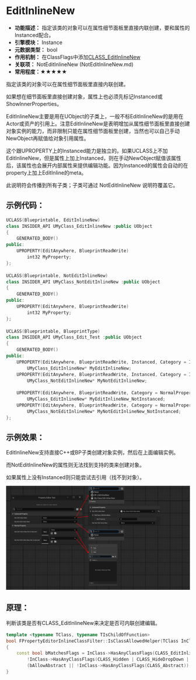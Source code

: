 # EditInlineNew

- **功能描述：**  指定该类的对象可以在属性细节面板里直接内联创建，要和属性的Instanced配合。
- **引擎模块：** Instance
- **元数据类型：** bool
- **作用机制：** 在ClassFlags中添加[CLASS_EditInlineNew](../../../../Flags/EClassFlags/CLASS_EditInlineNew.md)
- **关联项：** NotEditInlineNew (NotEditInlineNew.md)
- **常用程度：★★★★★**

指定该类的对象可以在属性细节面板里直接内联创建。

如果想在细节面板里直接创建对象，属性上也必须先标记Instanced或ShowInnerProperties。

EditInlineNew主要是用在UObject的子类上，一般不标EditInlineNew的是用在Actor或资产的引用上。注意EditInlineNew是表明增加从属性细节面板里直接创建对象实例的能力，而非限制只能在属性细节面板里创建，当然也可以自己手动NewObject再赋值给对象引用属性。

这个跟UPROPERTY上的Instanced能力是独立的。如果UCLASS上不加EditInlineNew，但是属性上加上Instanced，则在手动NewObject赋值该属性后，该属性也会展开内部属性来提供编辑功能。因为Instanced的属性会自动的在property上加上EditInline的meta。

此说明符会传播到所有子类；子类可通过 NotEditInlineNew 说明符覆盖它。

## 示例代码：

```cpp
UCLASS(Blueprintable, EditInlineNew)
class INSIDER_API UMyClass_EditInlineNew :public UObject
{
	GENERATED_BODY()
public:
	UPROPERTY(EditAnywhere, BlueprintReadWrite)
		int32 MyProperty;
};

UCLASS(Blueprintable, NotEditInlineNew)
class INSIDER_API UMyClass_NotEditInlineNew :public UObject
{
	GENERATED_BODY()
public:
	UPROPERTY(EditAnywhere, BlueprintReadWrite)
		int32 MyProperty;
};

UCLASS(Blueprintable, BlueprintType)
class INSIDER_API UMyClass_Edit_Test :public UObject
{
	GENERATED_BODY()
public:
	UPROPERTY(EditAnywhere, BlueprintReadWrite, Instanced, Category = InstancedProperty)
		UMyClass_EditInlineNew* MyEditInlineNew;
	UPROPERTY(EditAnywhere, BlueprintReadWrite, Instanced, Category = InstancedProperty)
		UMyClass_NotEditInlineNew* MyNotEditInlineNew;

	UPROPERTY(EditAnywhere, BlueprintReadWrite, Category = NormalProperty)
		UMyClass_EditInlineNew* MyEditInlineNew_NotInstanced;
	UPROPERTY(EditAnywhere, BlueprintReadWrite, Category = NormalProperty)
		UMyClass_NotEditInlineNew* MyNotEditInlineNew_NotInstanced;
};
```

## 示例效果：

EditInlineNew支持直接C++或BP子类创建对象实例，然后在上面编辑实例。

而NotEditInlineNew的属性则无法找到支持的类来创建对象。

如果属性上没有Instanced则只能尝试去引用（找不到对象）。

![image](image.png)

## 原理：

判断该类是否有CLASS_EditInlineNew来决定是否可内联创建编辑。

```cpp
template <typename TClass, typename TIsChildOfFunction>
bool FPropertyEditorInlineClassFilter::IsClassAllowedHelper(TClass InClass, TIsChildOfFunction IsClassChildOf, TSharedRef< FClassViewerFilterFuncs > InFilterFuncs)
{
	const bool bMatchesFlags = InClass->HasAnyClassFlags(CLASS_EditInlineNew) &&
		!InClass->HasAnyClassFlags(CLASS_Hidden | CLASS_HideDropDown | CLASS_Deprecated) &&
		(bAllowAbstract || !InClass->HasAnyClassFlags(CLASS_Abstract));
}
```